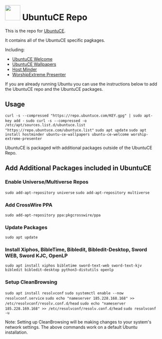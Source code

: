 <h1><img src="https://raw.githubusercontent.com/mhancoc7/repo.ubuntuce.com/main/logo.png" height="50" /> UbuntuCE Repo</h1>

This is the repo for [UbuntuCE](https://ubuntuce.com/).

It contains all of the UbuntuCE specific pagkages.

Including:
- [UbuntuCE Welcome](https://github.com/mhancoc7/ubuntu-ce-welcome#readme)
- [UbuntuCE Wallpapers](https://github.com/mhancoc7/ubuntu-ce-wallpapers#readme)
- [Host Minder](https://github.com/mhancoc7/hostminder#readme)
- [WorshipExtreme Presenter](https://github.com/mhancoc7/worship-extreme-presenter#readme)

If you are already running Ubuntu you can use the instructions below to add the UbuntuCE repo and the UbuntuCE packages.

## Usage

`curl -s --compressed "https://repo.ubuntuce.com/KEY.gpg" | sudo apt-key add -`
`sudo curl -s --compressed -o /etc/apt/sources.list.d/ubuntuce.list "https://repo.ubuntuce.com/ubuntuce.list"`
`sudo apt update`
`sudo apt install hostminder ubuntu-ce-wallpapers ubuntu-ce-welcome worship-extreme-presenter`

UbuntuCE is packaged with additional packages outside of the UbuntuCE Repo.

## Add Additional Packages included in UbuntuCE

### Enable Universe/Multiverse Repos
`sudo add-apt-repository universe`
`sudo add-apt-repository multiverse`

### Add CrossWire PPA
`sudo add-apt-repository ppa:pkgcrosswire/ppa`

### Update Packages
`sudo apt update`

### Install Xiphos, BibleTime, Bibledit, Bibledit-Desktop, Sword WEB, Sword KJC, OpenLP
`sudo apt install xiphos bibletime sword-text-web sword-text-kjv bibledit bibledit-desktop python3-distutils openlp`

### Setup CleanBrowsing
`sudo apt install resolvconf`
`sudo systemctl enable --now resolvconf.service`
`sudo echo "nameserver 185.228.168.168" >> /etc/resolvconf/resolv.conf.d/head`
`sudo echo "nameserver 185.228.169.168" >> /etc/resolvconf/resolv.conf.d/head`
`sudo resolvconf -u`

Note: Setting up CleanBrowsing will be making changes to your system's network settings. The above commands work on a default Ubuntu installation. 

